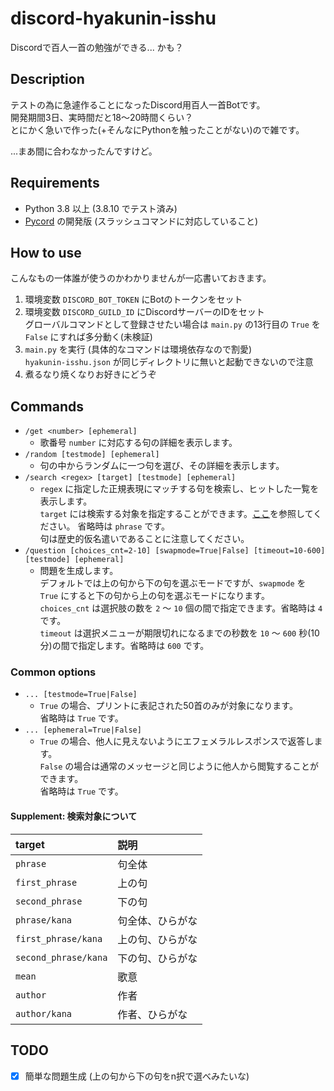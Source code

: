 discord-hyakunin-isshu
===

Discordで百人一首の勉強ができる... かも？

## Description
テストの為に急遽作ることになったDiscord用百人一首Botです。  
開発期間3日、実時間だと18〜20時間くらい？  
とにかく急いで作った(+そんなにPythonを触ったことがない)ので雑です。

...まあ間に合わなかったんですけど。

## Requirements
- Python 3.8 以上 (3.8.10 でテスト済み)
- [Pycord](https://github.com/Pycord-Development/pycord) の開発版 (スラッシュコマンドに対応していること)

## How to use
こんなもの一体誰が使うのかわかりませんが一応書いておきます。

1. 環境変数 `DISCORD_BOT_TOKEN` にBotのトークンをセット
1. 環境変数 `DISCORD_GUILD_ID` にDiscordサーバーのIDをセット  
   グローバルコマンドとして登録させたい場合は `main.py` の13行目の `True` を `False` にすれば多分動く(未検証)
1. `main.py` を実行 (具体的なコマンドは環境依存なので割愛)  
   `hyakunin-isshu.json` が同じディレクトリに無いと起動できないので注意
1. 煮るなり焼くなりお好きにどうぞ

## Commands
- `/get <number> [ephemeral]`
  - 歌番号 `number` に対応する句の詳細を表示します。
- `/random [testmode] [ephemeral]`
  - 句の中からランダムに一つ句を選び、その詳細を表示します。  
- `/search <regex> [target] [testmode] [ephemeral]`
  - `regex` に指定した正規表現にマッチする句を検索し、ヒットした一覧を表示します。  
    `target` には検索する対象を指定することができます。[ここ](#Supplement-検索対象について)を参照してください。
    省略時は `phrase` です。  
    句は歴史的仮名遣いであることに注意してください。  
- `/question [choices_cnt=2-10] [swapmode=True|False] [timeout=10-600] [testmode] [ephemeral]`
  - 問題を生成します。  
    デフォルトでは上の句から下の句を選ぶモードですが、`swapmode` を `True` にすると下の句から上の句を選ぶモードになります。  
    `choices_cnt` は選択肢の数を `2` 〜 `10` 個の間で指定できます。省略時は `4` です。  
    `timeout` は選択メニューが期限切れになるまでの秒数を `10` 〜 `600` 秒(10分)の間で指定します。省略時は `600` です。  

### Common options
- `... [testmode=True|False]`
  - `True` の場合、プリントに表記された50首のみが対象になります。  
    省略時は `True` です。
- `... [ephemeral=True|False]`
  - `True` の場合、他人に見えないようにエフェメラルレスポンスで返答します。  
    `False` の場合は通常のメッセージと同じように他人から閲覧することができます。  
    省略時は `True` です。

#### Supplement: 検索対象について
| target               | 説明             |
|:---------------------|:-----------------|
| `phrase`             | 句全体           |
| `first_phrase`       | 上の句           |
| `second_phrase`      | 下の句           |
| `phrase/kana`        | 句全体、ひらがな |
| `first_phrase/kana`  | 上の句、ひらがな |
| `second_phrase/kana` | 下の句、ひらがな |
| `mean`               | 歌意             |
| `author`             | 作者             |
| `author/kana`        | 作者、ひらがな   |

## TODO
- [x] 簡単な問題生成 (上の句から下の句をn択で選べみたいな)
